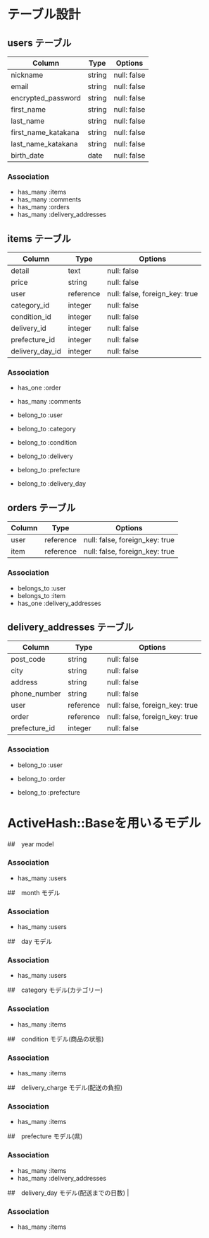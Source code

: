 # テーブル設計
## users テーブル

| Column             | Type    | Options     |
| ------------------ | ------- | ----------- |
| nickname           | string  | null: false |
| email              | string  | null: false |
| encrypted_password | string  | null: false |
| first_name         | string  | null: false |
| last_name          | string  | null: false |
| first_name_katakana| string  | null: false |
| last_name_katakana | string  | null: false |
| birth_date         | date    | null: false |



### Association
- has_many :items
- has_many :comments
- has_many :orders
- has_many :delivery_addresses




## items テーブル

| Column             | Type      | Options                        |
| ------------------ | --------- | ------------------------------ |
| detail             | text      | null: false                    |
| price              | string    | null: false                    |
| user               | reference | null: false, foreign_key: true |
| category_id        | integer   | null: false                    |
| condition_id       | integer   | null: false                    |
| delivery_id        | integer   | null: false                    |
| prefecture_id      | integer   | null: false                    |
| delivery_day_id    | integer   | null: false                    |


### Association
- has_one :order
- has_many :comments
- belong_to :user

- belong_to :category
- belong_to :condition
- belong_to :delivery
- belong_to :prefecture
- belong_to :delivery_day


## orders テーブル

| Column             | Type      | Options                        |
| ------------------ | --------- | ------------------------------ |
| user               | reference | null: false, foreign_key: true |          
| item               | reference | null: false, foreign_key: true |         
 


### Association
- belongs_to :user
- belongs_to :item
- has_one :delivery_addresses


## delivery_addresses テーブル

| Column             | Type      | Options                        |
| ------------------ | --------- | ------------------------------ |
| post_code          | string    | null: false                    |
| city               | string    | null: false                    |
| address            | string    | null: false                    |
| phone_number       | string    | null: false                    |
| user               | reference | null: false, foreign_key: true |            
| order              | reference | null: false, foreign_key: true |         
| prefecture_id      | integer   | null: false                    |


### Association
- belong_to :user
- belong_to :order

- belong_to :prefecture





# ActiveHash::Baseを用いるモデル
##　year model


### Association
- has_many :users


##　month モデル

### Association
- has_many :users

##　day モデル

### Association
- has_many :users

##　category モデル(カテゴリー)


### Association
- has_many :items

##　condition モデル(商品の状態)


### Association
- has_many :items

##　delivery_charge モデル(配送の負担)


### Association
- has_many :items

##　prefecture モデル(県)

### Association
- has_many :items
- has_many :delivery_addresses


##　delivery_day モデル(配送までの日数)
|

### Association
- has_many :items


